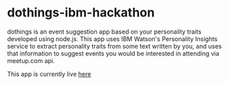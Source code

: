 # dothings-ibm-hackathon
dothings is an event suggestion app based on your personality traits developed using node.js.
This app uses IBM Watson's Personality Insights service to extract personality traits from some text written by you, and uses that information to suggest events you would be interested in attending via meetup.com api.


This app is currently live [here](http://dothings.mybluemix.net)
